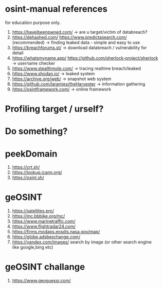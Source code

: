 # osint-manual references

for education purpose only. 

1. https://haveibeenpwned.com/ -> are u target/victim of databreach? 
2. https://dehashed.com/ https://www.predictasearch.com/ (recommended) -> finding leaked data - simple and easy to use
3. https://breachforums.st/ -> download databreach / vulnerability for detail
4. https://whatsmyname.app/ https://github.com/sherlock-project/sherlock -> username checker
5. https://www.stealthmole.com/ -> tracing realtime breach/leaked
6. https://www.shodan.io/ -> leaked system
7. https://archive.org/web/ -> snapshot web system
8. https://github.com/laramies/theHarvester -> information gathering
9. https://osintframework.com/ -> online framework

# Profiling target / urself?

# Do something?

# peekDomain
1. https://crt.sh/
2. https://lookup.icann.org/
3. https://osint.sh/

# geOSINT
1. https://satellites.pro/
2. https://mc.bbbike.org/mc/
3. https://www.marinetraffic.com/
4. https://www.flightradar24.com/
5. https://firms.modaps.eosdis.nasa.gov/map/
6. https://globe.adsbexchange.com/
7. https://yandex.com/images/ search by image (or other search engine like google,bing etc)


# geOSINT challange
1. https://www.geoguessr.com/


